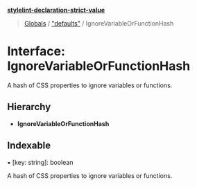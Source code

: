 **[stylelint-declaration-strict-value](../README.md)**

> [Globals](../README.md) / ["defaults"](../modules/_defaults_.md) / IgnoreVariableOrFunctionHash

# Interface: IgnoreVariableOrFunctionHash

A hash of CSS properties to ignore variables or functions.

## Hierarchy

* **IgnoreVariableOrFunctionHash**

## Indexable

▪ [key: string]: boolean

A hash of CSS properties to ignore variables or functions.
